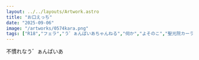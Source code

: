 ```yaml
---
layout: ../../layouts/Artwork.astro
title: "お口えっち"
date: "2025-09-06"
image: "/artworks/0574kara.png"
tags: ["R18","フェラ","う゛ぁんぱいあちゃんねる","伺か","よそのこ","聖光院カーラ"]
---
```


不慣れなう゛ぁんぱいあ